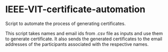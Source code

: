 # IEEE-VIT-certificate-automation
Script to automate the process of generating certificates.

This script takes names and email ids from .csv file as inputs and use them to generate certificate. It also sends the generated certificates to the email addresses of the participants associated with the respective names.

